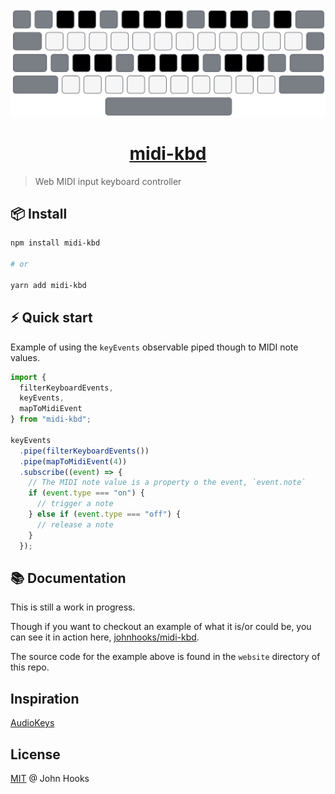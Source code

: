 <p align="center">
  <a href="https://johnhooks.io/midi-kbd">
    <img
      alt="Preview of computer keyboard overlaid with musical notes"
      src="https://raw.githubusercontent.com/johnhooks/midi-kbd/main/.github/keyboard.svg"
      width="512px"
    >
  </a>
</p>

<h1 align="center">
  <a href="https://johnhooks.io/midi-kbd">
    midi-kbd
  </a>
</h1>

> Web MIDI input keyboard controller

## 📦 Install

```sh
npm install midi-kbd

# or

yarn add midi-kbd
```

## ⚡️ Quick start

Example of using the `keyEvents` observable piped though to MIDI note values.

```js
import {
  filterKeyboardEvents,
  keyEvents,
  mapToMidiEvent
} from "midi-kbd";

keyEvents
  .pipe(filterKeyboardEvents())
  .pipe(mapToMidiEvent(4))
  .subscribe((event) => {
    // The MIDI note value is a property o the event, `event.note`
    if (event.type === "on") {
      // trigger a note
    } else if (event.type === "off") {
      // release a note
    }
  });
```

## 📚 Documentation

This is still a work in progress.

Though if you want to checkout an example of what it is/or could be, you can see it in action here, [johnhooks/midi-kbd](https://johnhooks.io/midi-kbd).

The source code for the example above is found in the `website` directory of this repo.

## Inspiration

[AudioKeys](https://github.com/kylestetz/AudioKeys)

## License

[MIT](LICENSE) @ John Hooks
